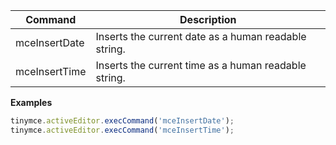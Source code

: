 
| Command       | Description                                          |
| ------------- | ---------------------------------------------------- |
| mceInsertDate | Inserts the current date as a human readable string. |
| mceInsertTime | Inserts the current time as a human readable string. |

**Examples**

```js
tinymce.activeEditor.execCommand('mceInsertDate');
tinymce.activeEditor.execCommand('mceInsertTime');
```
